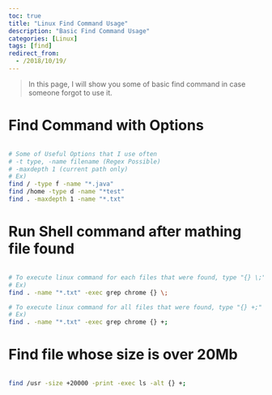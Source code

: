 ```yaml
---
toc: true
title: "Linux Find Command Usage"
description: "Basic Find Command Usage"
categories: [Linux]
tags: [find]
redirect_from:
  - /2018/10/19/
---
```


> In this page, I will show you some of basic find command in case someone forgot to use it.

# Find Command with Options

```bash 

# Some of Useful Options that I use often
# -t type, -name filename (Regex Possible)
# -maxdepth 1 (current path only)
# Ex)
find / -type f -name "*.java"
find /home -type d -name "*test"
find . -maxdepth 1 -name "*.txt"

```

# Run Shell command after mathing file found

```bash

# To execute linux command for each files that were found, type "{} \;" in the end
# Ex)
find . -name "*.txt" -exec grep chrome {} \;

# To execute linux command for all files that were found, type "{} +;" in the end
# Ex)
find . -name "*.txt" -exec grep chrome {} +;

```

# Find file whose size is over 20Mb

```bash

find /usr -size +20000 -print -exec ls -alt {} +; 

```

[^1]: This is a footnote.

[kramdown]: https://kramdown.gettalong.org/
[My Blog]: https://marindie.github.io